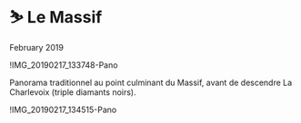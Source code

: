 # ⛷️ Le Massif
February 2019

!IMG_20190217_133748-Pano

Panorama traditionnel au point culminant du Massif, avant de descendre
La Charlevoix (triple diamants noirs).

!IMG_20190217_134515-Pano

